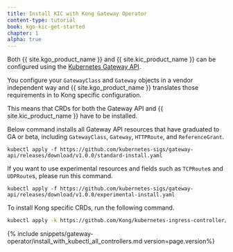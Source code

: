 ```yaml
---
title: Install KIC with Kong Gateway Operator
content-type: tutorial
book: kgo-kic-get-started
chapter: 1
alpha: true
---
```


Both {{ site.kgo_product_name }} and {{ site.kic_product_name }} can be configured using the [Kubernetes Gateway API](https://github.com/kubernetes-sigs/gateway-api).

You configure your `GatewayClass` and `Gateway` objects in a vendor independent way and {{ site.kgo_product_name }} translates those requirements in to Kong specific configuration.

This means that CRDs for both the Gateway API and {{ site.kic_product_name }} have to be installed.

Below command installs all Gateway API resources that have graduated to GA or beta,
including `GatewayClass`, `Gateway`, `HTTPRoute`, and `ReferenceGrant`.

```shell
kubectl apply -f https://github.com/kubernetes-sigs/gateway-api/releases/download/v1.0.0/standard-install.yaml
```

If you want to use experimental resources and fields such as `TCPRoute`s and `UDPRoute`s, please run this command.

```shell
kubectl apply -f https://github.com/kubernetes-sigs/gateway-api/releases/download/v1.0.0/experimental-install.yaml
```

To install Kong specific CRDs, run the following command.

```bash
kubectl apply -k https://github.com/Kong/kubernetes-ingress-controller/config/crd
```

{% include snippets/gateway-operator/install_with_kubectl_all_controllers.md version=page.version%}
